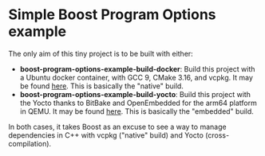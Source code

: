 # Simple Boost Program Options example

The only aim of this tiny project is to be built with either:
* **boost-program-options-example-build-docker**: Build this project with a Ubuntu docker container, with GCC 9, CMake 3.16, and vcpkg. It may be found [here](https://github.com/loic-yvonnet/boost-program-options-example-build-docker). This is basically the "native" build.
* **boost-program-options-example-build-yocto**: Build this project with the Yocto thanks to BitBake and OpenEmbedded for the arm64 platform in QEMU. It may be found [here](https://github.com/loic-yvonnet/boost-program-options-example-build-yocto). This is basically the "embedded" build.

In both cases, it takes Boost as an excuse to see a way to manage dependencies in C++ with vcpkg ("native" build) and Yocto (cross-compilation).
